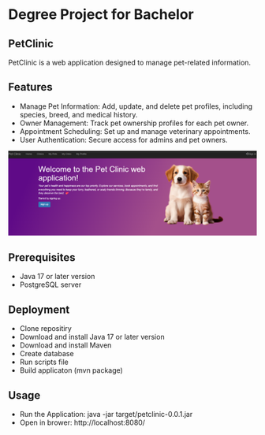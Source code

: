 # Degree Project for Bachelor 

## PetClinic
PetClinic is a web application designed to manage pet-related information.

## Features
- Manage Pet Information: Add, update, and delete pet profiles, including species, breed, and medical history.
- Owner Management: Track pet ownership profiles for each pet owner.
- Appointment Scheduling: Set up and manage veterinary appointments.
- User Authentication: Secure access for admins and pet owners.

![Screenshot](https://github.com/Ainella/PetClinic/blob/main/Screen.png)

## Prerequisites
- Java 17 or later version
- PostgreSQL server

## Deployment
- Clone repositiry
- Download and install Java 17 or later version
- Download and install Maven 
- Create database
- Run scripts file
- Build applicaton (mvn package)

## Usage
- Run the Application:  java -jar target/petclinic-0.0.1.jar
- Open in brower:  http://localhost:8080/



